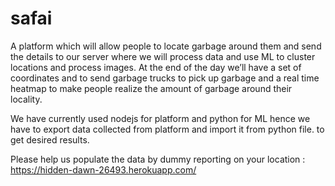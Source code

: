 # safai
A platform which will allow people to locate garbage around them and send the details to our server where we will process data and use ML to cluster locations and process images. At the end of the day we’ll have a set of coordinates and to send garbage trucks to pick up garbage and a real time heatmap to make people realize the amount of garbage around their locality.

We have currently used nodejs for platform and python for ML hence we have to export data collected from platform and import it from python file. to get desired results.

Please help us populate the data by dummy reporting on your location : https://hidden-dawn-26493.herokuapp.com/
